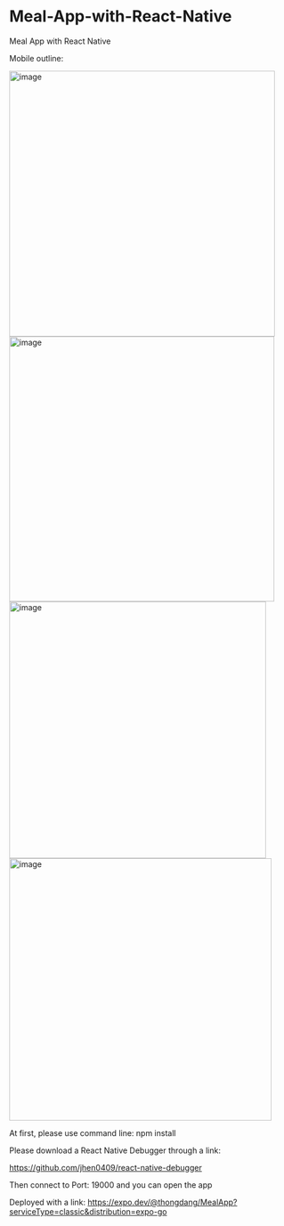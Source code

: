 # Meal-App-with-React-Native
Meal App with React Native

Mobile outline:

<img width="477" alt="image" src="https://user-images.githubusercontent.com/89829761/215293135-ac81799f-0ac8-4c6c-9bb9-bfedb3576260.png">

<img width="476" alt="image" src="https://user-images.githubusercontent.com/89829761/215293141-c9675f0e-761f-4d31-929e-e71ef9be0b01.png">

<img width="461" alt="image" src="https://user-images.githubusercontent.com/89829761/215293147-fef92b5f-6b7c-4088-98a2-fbc6ed805c15.png">

<img width="471" alt="image" src="https://user-images.githubusercontent.com/89829761/215293161-61eadb82-d094-4b03-98e9-642464e29237.png">

At first, please use command line: npm install

Please download a React Native Debugger through a link:

https://github.com/jhen0409/react-native-debugger

Then connect to Port: 19000 and you can open the app

Deployed with a link: https://expo.dev/@thongdang/MealApp?serviceType=classic&distribution=expo-go
